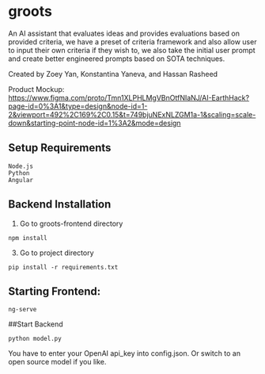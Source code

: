 # groots
An AI assistant that evaluates ideas and provides evaluations based on provided criteria, we have a preset of criteria framework and also allow user to input their own criteria if they wish to, we also take the initial user prompt and create better engineered prompts based on SOTA techniques.

Created by Zoey Yan, Konstantina Yaneva, and Hassan Rasheed

Product Mockup: https://www.figma.com/proto/Tmn1XLPHLMgVBnOtfNIaNJ/AI-EarthHack?page-id=0%3A1&type=design&node-id=1-2&viewport=492%2C169%2C0.15&t=749bjuNExNLZGM1a-1&scaling=scale-down&starting-point-node-id=1%3A2&mode=design


## Setup Requirements
```
Node.js
Python
Angular
```

## Backend Installation
1. Go to groots-frontend directory
```
npm install
```
3. Go to project directory
```
pip install -r requirements.txt
```

## Starting Frontend:
```
ng-serve
```

##Start Backend
```
python model.py
```

You have to enter your OpenAI api_key into config.json. Or switch to an open source model if you like.
